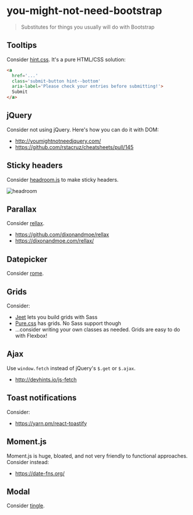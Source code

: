 # you-might-not-need-bootstrap

> Substitutes for things you usually will do with Bootstrap

## Tooltips

Consider [hint.css](https://kushagragour.in/lab/hint/). It's a pure HTML/CSS solution:

```html
<a
  href='...'
  class='submit-button hint--bottom'
  aria-label='Please check your entries before submitting!'>
  Submit
</a>
```

## jQuery

Consider not using jQuery. Here's how you can do it with DOM:

- http://youmightnotneedjquery.com/
- https://github.com/rstacruz/cheatsheets/pull/145

## Sticky headers

Consider [headroom.js](http://wicky.nillia.ms/headroom.js/) to make sticky headers.

![headroom](https://user-images.githubusercontent.com/74385/35092295-e697c4da-fc79-11e7-9d64-691980884a5e.gif)

## Parallax

Consider [rellax](http://yarn.pm/rellax).

- https://github.com/dixonandmoe/rellax
- https://dixonandmoe.com/rellax/

## Datepicker

Consider [rome](https://github.com/bevacqua/rome).

## Grids

Consider:

- [Jeet](http://jeet.gs/) lets you build grids with Sass
- [Pure.css](https://purecss.io/grids/) has grids. No Sass support though
- ...consider writing your own classes as needed. Grids are easy to do with Flexbox!

## Ajax

Use `window.fetch` instead of jQuery's `$.get` or `$.ajax`.

- http://devhints.io/js-fetch

## Toast notifications

Consider:

- https://yarn.pm/react-toastify

## Moment.js

Moment.js is huge, bloated, and not very friendly to functional approaches. Consider instead:

- https://date-fns.org/

## Modal

Consider [tingle](https://robinparisi.github.io/tingle/).
